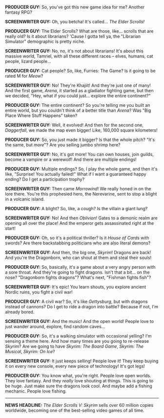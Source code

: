 **PRODUCER GUY:** So, you've got this new game idea for me? Another fantasy RPG?

**SCREENWRITER GUY:** Oh, you betcha! It's called... *The Elder Scrolls!*

**PRODUCER GUY:** The Elder Scrolls? What are those, like... scrolls that are really old? Is it about librarians? 'Cause I gotta tell ya, the "Librarian Simulator" demographic is pretty niche.

**SCREENWRITER GUY:** No, no, it's not about librarians! It's about this massive world, Tamriel, with all these different races – elves, humans, cat people, lizard people...

**PRODUCER GUY:** Cat people? So, like, Furries: The Game? Is it going to be rated M for *Meow*?

**SCREENWRITER GUY:** No! They're Khajiit! And they're just one of many! And the first game, *Arena*, it started as a gladiator fighting game, but then we decided, "Hey, what if you could just... explore the entire continent?"

**PRODUCER GUY:** The entire continent? So you're telling me you built an entire world, but you couldn't think of a better title than *Arena*? Was "Big Place Where Stuff Happens" taken?

**SCREENWRITER GUY:** Well, it evolved! And then for the second one, *Daggerfall*, we made the map even bigger! Like, 160,000 square kilometers!

**PRODUCER GUY:** So, you just made it bigger? Is that the whole pitch? "It's the same, but *more*"? Are you selling jumbo shrimp here?

**SCREENWRITER GUY:** No, it's got more! You can own houses, join guilds, become a vampire or a werewolf! And there are multiple endings!

**PRODUCER GUY:** Multiple endings? So, I play the whole game, and then it's like, "Surprise! You actually failed!" What if I want a guaranteed happy ending? Do I get a participation trophy?

**SCREENWRITER GUY:** Then came *Morrowind*! We really honed in on the lore there. You're this prophesied hero, the Nerevarine, sent to stop a blight in a volcanic island.

**PRODUCER GUY:** A blight? So, like, a cough? Is the villain a giant lung?

**SCREENWRITER GUY:** No! And then *Oblivion*! Gates to a demonic realm are opening all over the place! And the emperor gets assassinated right at the start!

**PRODUCER GUY:** Oh, so it's a political thriller? Is it *House of Cards* with swords? Are there backstabbing politicians who are also literal demons?

**SCREENWRITER GUY:** And then, the big one, *Skyrim*! Dragons are back! And you're the Dragonborn, who can shout at them and steal their souls!

**PRODUCER GUY:** So, basically, it's a game about a very angry person with a sore throat. And they're going to fight dragons. Isn't that a bit... on the nose? "Dragonborn fights dragons"? What's next, "Fishman fights fish"?

**SCREENWRITER GUY:** It's epic! You learn shouts, you explore ancient Nordic ruins, you fight a civil war!

**PRODUCER GUY:** A civil war? So, it's like *Gettysburg*, but with dragons instead of cannons? Do I get to ride a dragon into battle? Because if not, I'm already bored.

**SCREENWRITER GUY:** And the music! And the open world! People love to just wander around, explore, find random caves...

**PRODUCER GUY:** So, it's a walking simulator with occasional yelling? I'm sensing a theme here. And how many times are you going to re-release *Skyrim*? Are we going to have *Skyrim: The Board Game*, *Skyrim: The Musical*, *Skyrim: On Ice*?

**SCREENWRITER GUY:** It just keeps selling! People love it! They keep buying it on every new console, every new piece of technology! It's got legs!

**PRODUCER GUY:** You know what, you're right. People love open worlds. They love fantasy. And they *really* love shouting at things. This is going to be huge. Just make sure the dragons look cool. And maybe add a fishing mechanic. People love fishing.

---

**NEWS HEADLINE:** *The Elder Scrolls V: Skyrim* sells over 60 million copies worldwide, becoming one of the best-selling video games of all time.